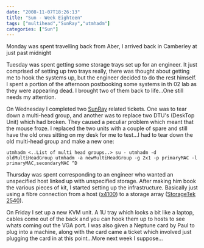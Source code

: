 ```yaml
---
date: "2008-11-07T18:26:13"
title: "Sun - Week Eighteen"
tags: ["multihead","SunRay","utmhadm"]
categories: ["Sun"]
---
```


Monday was spent travelling back from Aber, I arrived back in Camberley at just past midnight

Tuesday was spent getting some storage trays set up for an engineer. It just comprised of setting up two trays really, there was thought about getting me to hook the systems up, but the engineer decided to do the rest himself.
I spent a portion of the afternoon postbooking some systems in th 02 lab as they were appearing dead. I brought two of them back to life...One still needs my attention.

On Wednesday I completed two [SunRay][1] related tickets. One was to tear down a multi-head group, and another was to replace two DTU's (DeskTop Unit) which had broken. They caused a peculiar problem which meant that the mouse froze. I replaced the two units with a couple of spare and still have the old ones sitting on my desk for me to test...I had to tear down the old multi-head group and make a new one:

`utmhadm
<..List of multi head groups..>
su -
utmhadm -d oldMultiHeadGroup
utmhadm -a newMultiHeadGroup -g 2x1 -p primaryMAC -l primaryMAC,secondaryMAC
^D`

Thursday was spent corresponding to an engineer who wanted an unspecified host linked up with unspecified storage. After making him book the various pieces of kit, I started setting up the infrastructure. Basically just using a fibre connection from a host ([x4100][2]) to a storage array ([StorageTek 2540][3]).

On Friday I set up a new KVM unit. A 1U tray which looks a bit like a laptop, cables come out of the back and you can hook them up to hosts to see whats coming out the VGA port.
I was also given a Neptune card by Paul to plug into a machine, along with the card came a ticket which involved just plugging the card in at this point...More next week I suppose...

  [1]: http://www.sun.com/software/index.jsp?cat=Desktop&tab=3&subcat=Sun%20Ray%20Clients
  [2]: http://www.sun.com/servers/entry/x4100/
  [3]: http://www.sun.com/storage/disk_systems/workgroup/2540/
